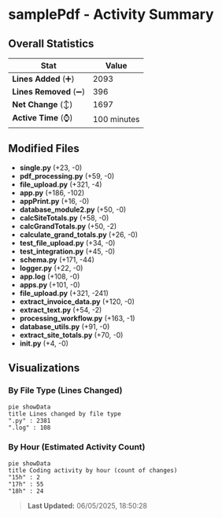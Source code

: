 # samplePdf - Activity Summary 

## Overall Statistics

| Stat                   | Value                                                             |
| ---------------------- | ----------------------------------------------------------------- |
| **Lines Added** (➕)   | 2093                                          |
| **Lines Removed** (➖) | 396                                        |
| **Net Change** (↕)    | 1697                |
| **Active Time** (⌚)   | 100 minutes |


## Modified Files
- **single.py** (+23, -0)
- **pdf_processing.py** (+59, -0)
- **file_upload.py** (+321, -4)
- **app.py** (+186, -102)
- **appPrint.py** (+16, -0)
- **database_module2.py** (+50, -0)
- **calcSiteTotals.py** (+58, -0)
- **calcGrandTotals.py** (+50, -2)
- **calculate_grand_totals.py** (+26, -0)
- **test_file_upload.py** (+34, -0)
- **test_integration.py** (+45, -0)
- **schema.py** (+171, -44)
- **logger.py** (+22, -0)
- **app.log** (+108, -0)
- **apps.py** (+101, -0)
- **file_upload.py** (+321, -241)
- **extract_invoice_data.py** (+120, -0)
- **extract_text.py** (+54, -2)
- **processing_workflow.py** (+163, -1)
- **database_utils.py** (+91, -0)
- **extract_site_totals.py** (+70, -0)
- **__init__.py** (+4, -0)

## Visualizations

### By File Type (Lines Changed)

```mermaid
pie showData
title Lines changed by file type
".py" : 2381
".log" : 108
```

### By Hour (Estimated Activity Count)

```mermaid
pie showData
title Coding activity by hour (count of changes)
"15h" : 2
"17h" : 55
"18h" : 24
```


> **Last Updated:** 06/05/2025, 18:50:28